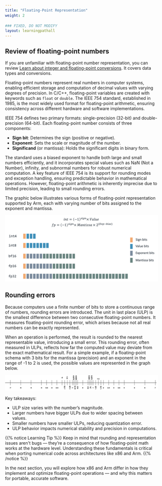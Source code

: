 ```yaml
---
title: "Floating-Point Representation"
weight: 2

### FIXED, DO NOT MODIFY
layout: learningpathall
---
```


## Review of floating-point numbers

If you are unfamiliar with floating-point number representation, you can review [Learn about integer and floating-point conversions](/learning-paths/cross-platform/integer-vs-floats/introduction-integer-float-types/). It covers data types and conversions.

Floating-point numbers represent real numbers in computer systems, enabling efficient storage and computation of decimal values with varying degrees of precision. In C/C++, floating-point variables are created with keywords such as  `float` or `double`. The IEEE 754 standard, established in 1985, is the most widely used format for floating-point arithmetic, ensuring consistency across different hardware and software implementations.

IEEE 754 defines two primary formats: single-precision (32-bit) and double-precision (64-bit). 
Each floating-point number consists of three components: 

- **Sign bit**: Determines the sign (positive or negative).
- **Exponent**: Sets the scale or magnitude of the number.
- **Significand** (or mantissa): Holds the significant digits in binary form.

The standard uses a biased exponent to handle both large and small numbers efficiently, and it incorporates special values such as NaN (Not a Number), infinity, and subnormal numbers for robust numerical computation. A key feature of IEEE 754 is its support for rounding modes and exception handling, ensuring predictable behavior in mathematical operations. However, floating-point arithmetic is inherently imprecise due to limited precision, leading to small rounding errors.

The graphic below illustrates various forms of floating-point representation supported by Arm, each with varying number of bits assigned to the exponent and mantissa.

![floating-point](./floating-point-numbers.png)

## Rounding errors 

Because computers use a finite number of bits to store a continuous range of numbers, rounding errors are introduced. The unit in last place (ULP) is the smallest difference between two consecutive floating-point numbers. It measures floating-point rounding error, which arises because not all real numbers can be exactly represented. 

When an operation is performed, the result is rounded to the nearest representable value, introducing a small error. This rounding error, often measured in ULPs, reflects how far the computed value may deviate from the exact mathematical result. For a simple example, if a floating-point schema with 3 bits for the mantissa (precision) and an exponent in the range of -1 to 2 is used, the possible values are represented in the graph below. 

![ulp](./ulp.png)

Key takeaways:

- ULP size varies with the number’s magnitude.
- Larger numbers have bigger ULPs due to wider spacing between values.
- Smaller numbers have smaller ULPs, reducing quantization error.
- ULP behavior impacts numerical stability and precision in computations.

{{% notice Learning Tip %}}
Keep in mind that rounding and representation issues aren't bugs — they’re a consequence of how floating-point math works at the hardware level. Understanding these fundamentals is critical when porting numerical code across architectures like x86 and Arm.
{{% /notice %}}


In the next section, you will explore how x86 and Arm differ in how they implement and optimize floating-point operations — and why this matters for portable, accurate software.
